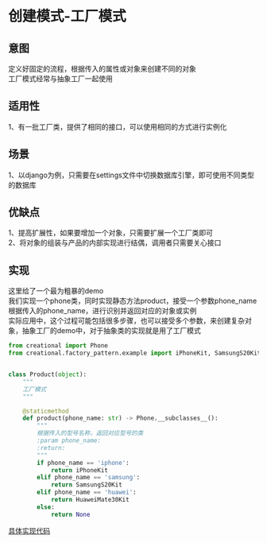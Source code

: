 # 创建模式-工厂模式
## 意图
定义好固定的流程，根据传入的属性或对象来创建不同的对象<br/>
工厂模式经常与抽象工厂一起使用<br/>
## 适用性
1、有一批工厂类，提供了相同的接口，可以使用相同的方式进行实例化<br/>
## 场景
1、以django为例，只需要在settings文件中切换数据库引擎，即可使用不同类型的数据库<br/>
## 优缺点
1、提高扩展性，如果要增加一个对象，只需要扩展一个工厂类即可<br/>
2、将对象的组装与产品的内部实现进行结偶，调用者只需要关心接口<br/>
## 实现
这里给了一个最为粗暴的demo<br/>
我们实现一个phone类，同时实现静态方法product，接受一个参数phone_name<br/>
根据传入的phone_name，进行识别并返回对应的对象或实例<br/>
实际应用中，这个过程可能包括很多步骤，也可以接受多个参数，来创建复杂对象，抽象工厂的demo中，对于抽象类的实现就是用了工厂模式<br/>
```python
from creational import Phone
from creational.factory_pattern.example import iPhoneKit, SamsungS20Kit, HuaweiMate30Kit


class Product(object):
    """
    工厂模式
    """

    @staticmethod
    def product(phone_name: str) -> Phone.__subclasses__():
        """
        根据传入的型号名称，返回对应型号的类
        :param phone_name:
        :return:
        """
        if phone_name == 'iphone':
            return iPhoneKit
        elif phone_name == 'samsung':
            return SamsungS20Kit
        elif phone_name == 'huawei':
            return HuaweiMate30Kit
        else:
            return None
```
[具体实现代码](./example/foxconn.py)